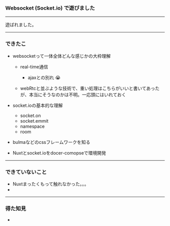 ### Websocket (Socket.io) で遊びました

---

遊ばれました。

---

### できたこ

- websocketって一体全体どんな感じかの大枠理解
  - real-time通信
    - ajaxとの別れ :sob:
    
  - webRtcと並ぶような技術で、重い処理はこちらがいいと書いてあったが、本当にそうなのかは不明。一応頭にはいれておく

- socket.ioの基本的な理解
  - socket.on
  - socket.emmit
  - namespace
  - room

- bulmaなどのcssフレームワークを知る
- Nuxtとsocket.ioをdocer-comopseで環境開発

---

### できていないこと

- Nuxtまったくもって触れなかった。。。
- 
---

### 得た知見

- 


